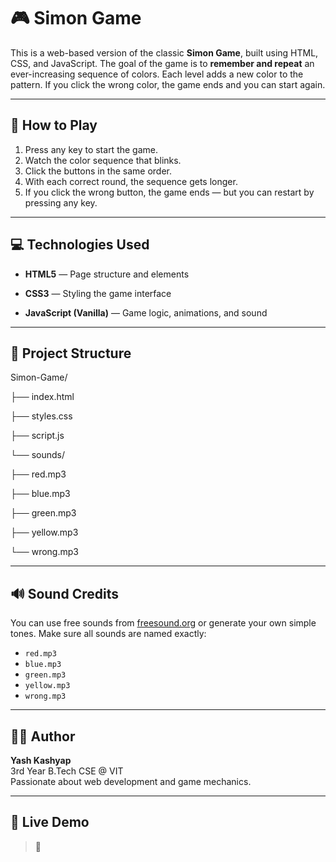 # 🎮 Simon Game

This is a web-based version of the classic **Simon Game**, built using HTML, CSS, and JavaScript. The goal of the game is to **remember and repeat** an ever-increasing sequence of colors. Each level adds a new color to the pattern. If you click the wrong color, the game ends and you can start again.

---

## 🧠 How to Play

1. Press any key to start the game.
2. Watch the color sequence that blinks.
3. Click the buttons in the same order.
4. With each correct round, the sequence gets longer.
5. If you click the wrong button, the game ends — but you can restart by pressing any key.

---

## 💻 Technologies Used

- **HTML5** — Page structure and elements
  
- **CSS3** — Styling the game interface
  
- **JavaScript (Vanilla)** — Game logic, animations, and sound

---

## 📁 Project Structure
Simon-Game/

├── index.html

├── styles.css

├── script.js

└── sounds/

├── red.mp3

├── blue.mp3

├── green.mp3

├── yellow.mp3

└── wrong.mp3


---

## 🔊 Sound Credits

You can use free sounds from [freesound.org](https://freesound.org/) or generate your own simple tones. Make sure all sounds are named exactly:
- `red.mp3`
- `blue.mp3`
- `green.mp3`
- `yellow.mp3`
- `wrong.mp3`

---

## 🙋‍♂️ Author

**Yash Kashyap**  
3rd Year B.Tech CSE @ VIT  
Passionate about web development and game mechanics.

---

## 🚀 Live Demo

> 🔗 




